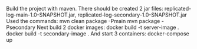 Build the project with maven. There should be created 2 jar files: replicated-log-main-1.0-SNAPSHOT.jar, replicated-log-secondary-1.0-SNAPSHOT.jar
Used the commands:
mvn clean package -Pmain 
mvn package -Psecondary
Next build 2 docker images:
docker build -t server-image .  
docker build -t secondary-image .
And start 3 containers:
docker-compose up 

